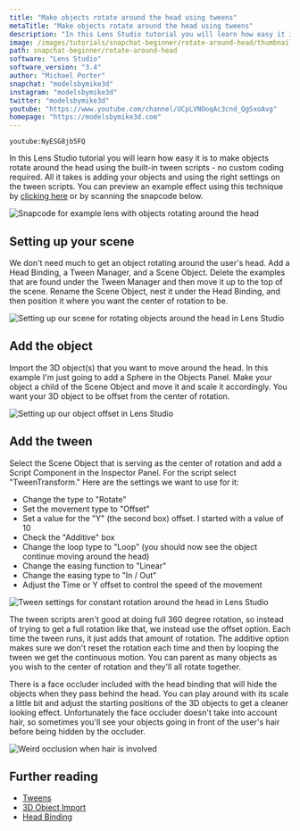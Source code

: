 ```yaml
---
title: "Make objects rotate around the head using tweens"
metaTitle: "Make objects rotate around the head using tweens"
description: "In this Lens Studio tutorial you will learn how easy it is to make objects rotate around the head using the built-in tween scripts - no custom coding required. All it takes is adding your objects and using the right settings on the tween scripts."
image: /images/tutorials/snapchat-beginner/rotate-around-head/thumbnail.jpg
path: snapchat-beginner/rotate-around-head
software: "Lens Studio"
software_version: "3.4"
author: "Michael Porter"
snapchat: "modelsbymike3d"
instagram: "modelsbymike3d"
twitter: "modelsbymike3d"
youtube: "https://www.youtube.com/channel/UCpLVNOoqAc3cnd_QgSxoAvg"
homepage: "https://modelsbymike3d.com"
---
```


`youtube:NyESG8jb5FQ`

In this Lens Studio tutorial you will learn how easy it is to make objects rotate around the head using the built-in tween scripts - no custom coding required. All it takes is adding your objects and using the right settings on the tween scripts. You can preview an example effect using this technique by [clicking here](https://www.snapchat.com/unlock/?type=SNAPCODE&uuid=ac05ed980b15450495430f16c5443429&metadata=01) or by scanning the snapcode below.

![Snapcode for example lens with objects rotating around the head](/images/tutorials/snapchat-beginner/rotate-around-head/snapcode.png)

## Setting up your scene

We don't need much to get an object rotating around the user's head. Add a Head Binding, a Tween Manager, and a Scene Object. Delete the examples that are found under the Tween Manager and then move it up to the top of the scene. Rename the Scene Object, nest it under the Head Binding, and then position it where you want the center of rotation to be.

![Setting up our scene for rotating objects around the head in Lens Studio](/images/tutorials/snapchat-beginner/rotate-around-head/scene-setup.jpg)

## Add the object

Import the 3D object(s) that you want to move around the head. In this example I'm just going to add a Sphere in the Objects Panel. Make your object a child of the Scene Object and move it and scale it accordingly. You want your 3D object to be offset from the center of rotation.

![Setting up our object offset in Lens Studio](/images/tutorials/snapchat-beginner/rotate-around-head/object-offset.jpg)

## Add the tween

Select the Scene Object that is serving as the center of rotation and add a Script Component in the Inspector Panel. For the script select "TweenTransform." Here are the settings we want to use for it:

- Change the type to "Rotate"
- Set the movement type to "Offset"
- Set a value for the "Y" (the second box) offset. I started with a value of 10
- Check the "Additive" box
- Change the loop type to "Loop" (you should now see the object continue moving around the head)
- Change the easing function to "Linear"
- Change the easing type to "In / Out"
- Adjust the Time or Y offset to control the speed of the movement

![Tween settings for constant rotation around the head in Lens Studio](/images/tutorials/snapchat-beginner/rotate-around-head/tween-settings.jpg)

The tween scripts aren't good at doing full 360 degree rotation, so instead of trying to get a full rotation like that, we instead use the offset option. Each time the tween runs, it just adds that amount of rotation. The additive option makes sure we don't reset the rotation each time and then by looping the tween we get the continuous motion. You can parent as many objects as you wish to the center of rotation and they'll all rotate together.

There is a face occluder included with the head binding that will hide the objects when they pass behind the head. You can play around with its scale a little bit and adjust the starting positions of the 3D objects to get a cleaner looking effect. Unfortunately the face occluder doesn't take into account hair, so sometimes you'll see your objects going in front of the user's hair before being hidden by the occluder.

![Weird occlusion when hair is involved](/images/tutorials/snapchat-beginner/rotate-around-head/occlusion.jpg)

## Further reading

- [Tweens](https://lensstudio.snapchat.com/templates/world/tween/)
- [3D Object Import](https://lensstudio.snapchat.com/guides/3d/3d-object-import/)
- [Head Binding](https://lensstudio.snapchat.com/guides/face/face-effects/head-attached-3d-objects/)
